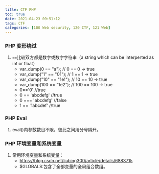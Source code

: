 ```yaml
---
title: CTF PHP
toc: true
date: 2021-04-23 09:51:12
tags: CTF
categories: [100 Web security, 120 CTF, 121 Web]
---
```


### PHP 变形绕过
1. `==`比较双方都是数字或数字字符串（a string which can be interperted as int or float）
    * var_dump(0 == "a"); // 0 == 0 -> true
    * var_dump("1" == "01"); // 1 == 1 -> true
    * var_dump("10" == "1e1"); // 10 == 10 -> true
    * var_dump(100 == "1e2"); // 100 == 100 -> true
    * 0=='0' //true
    * 0 == 'abcdefg' //true
    * 0 === 'abcdefg' //false
    * 1 == '1abcdef' //true

### PHP Eval
1. eval()内参数数目不限，彼此之间用分号隔开。

### PHP 环境变量和系统变量
1. 常用环境变量和系统变量：
    * https://blog.csdn.net/liubing300/article/details/6883715
    * $GLOBALS:包含了全部变量的全局组合数组。
